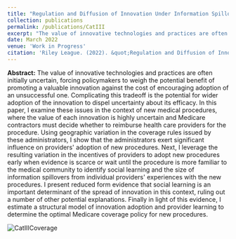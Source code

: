 ```yaml
---
title: "Regulation and Diffusion of Innovation Under Information Spillovers: The Case of New Medical Procedures"
collection: publications
permalink: /publications/CatIII
excerpt: "The value of innovative technologies and practices are often initially uncertain, forcing policymakers to weigh the potential benefit of promoting a valuable innovation against the cost of encouraging adoption of an unsuccessful one. Complicating this tradeoff is the potential for wider adoption of the innovation to dispel uncertainty about its efficacy. In this paper, I examine these issues in the context of new medical procedures, where the value of each innovation is highly uncertain and Medicare contractors must decide whether to reimburse health care providers for the procedure. Using geographic variation in the coverage rules issued by these administrators, I show that the administrators exert significant influence on providers' adoption of new procedures. Next, I leverage the resulting variation in the incentives of providers to adopt new procedures early when evidence is scarce or wait until the procedure is more familiar to the medical community to identify social learning and the size of information spillovers from individual providers' experiences with the new procedures. I present reduced form evidence that social learning is an important determinant of the spread of innovation in this context, ruling out a number of other potential explanations. Finally in light of this evidence, I estimate a structural model of innovation adoption and provider learning to determine the optimal Medicare coverage policy for new procedures."
date: March 2022
venue: 'Work in Progress'
citation: 'Riley League. (2022). &quot;Regulation and Diffusion of Innovation Under Information Spillovers: The Case of New Medical Procedures&quot; Work in Progress.'
---
```


**Abstract:** The value of innovative technologies and practices are often initially uncertain, forcing policymakers to weigh the potential benefit of promoting a valuable innovation against the cost of encouraging adoption of an unsuccessful one. Complicating this tradeoff is the potential for wider adoption of the innovation to dispel uncertainty about its efficacy. In this paper, I examine these issues in the context of new medical procedures, where the value of each innovation is highly uncertain and Medicare contractors must decide whether to reimburse health care providers for the procedure. Using geographic variation in the coverage rules issued by these administrators, I show that the administrators exert significant influence on providers' adoption of new procedures. Next, I leverage the resulting variation in the incentives of providers to adopt new procedures early when evidence is scarce or wait until the procedure is more familiar to the medical community to identify social learning and the size of information spillovers from individual providers' experiences with the new procedures. I present reduced form evidence that social learning is an important determinant of the spread of innovation in this context, ruling out a number of other potential explanations. Finally in light of this evidence, I estimate a structural model of innovation adoption and provider learning to determine the optimal Medicare coverage policy for new procedures.

![CatIIICoverage](https://rileyleague.github.io/images/catiii_coverage.png)
